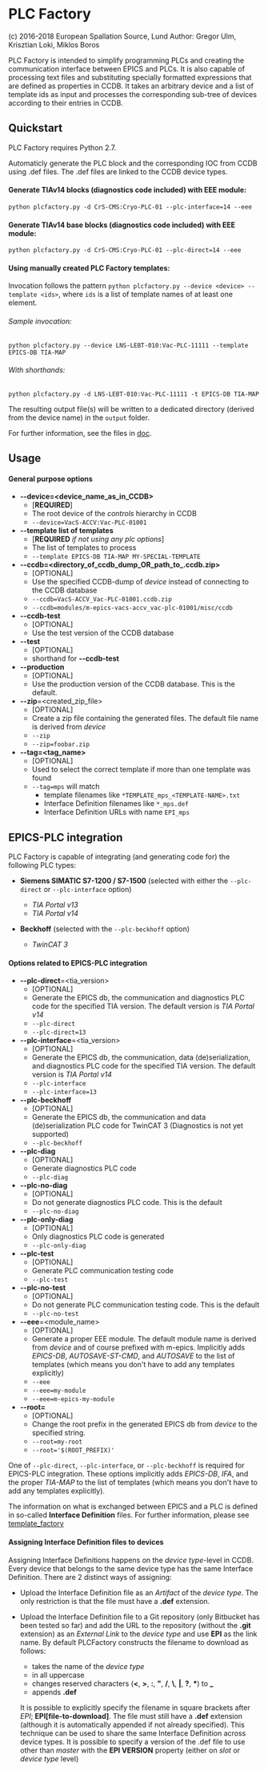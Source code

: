 # PLC Factory
(c) 2016-2018 European Spallation Source, Lund
Author: Gregor Ulm, Krisztian Loki, Miklos Boros

PLC Factory is intended to simplify programming PLCs and creating the communication interface between EPICS and PLCs.
It is also capable of processing text files and substituting specially formatted expressions that are defined as properties in CCDB.
It takes an arbitrary device and a list of template ids as input and processes the corresponding sub-tree of devices according to their entries in CCDB.

## Quickstart

PLC Factory requires Python 2.7.

Automaticly generate the PLC block and the corresponding IOC from CCDB using .def files. The .def files are linked to the CCDB device types.

#### Generate TIAv14 blocks (diagnostics code included) with EEE module:
`python plcfactory.py -d CrS-CMS:Cryo-PLC-01 --plc-interface=14 --eee`

#### Generate TIAv14 base blocks (diagnostics code included) with EEE module:
`python plcfactory.py -d CrS-CMS:Cryo-PLC-01 --plc-direct=14 --eee`

#### Using manually created PLC Factory templates:

Invocation follows the pattern `python plcfactory.py --device <device> --template <ids>`, where `ids` is a list of template names of at least one element.

###### Sample invocation:
`python plcfactory.py --device LNS-LEBT-010:Vac-PLC-11111 --template EPICS-DB TIA-MAP`

###### With shorthands:
`python plcfactory.py -d LNS-LEBT-010:Vac-PLC-11111 -t EPICS-DB TIA-MAP`

The resulting output file(s) will be written to a dedicated directory \(derived from the device name\) in the `output` folder.

For further information, see the files in [doc](doc/).

## Usage

#### General purpose options

*   **--device=<device_name_as_in_CCDB>**
    *   \[**REQUIRED**\]
    *   The root device of the _controls_ hierarchy in CCDB
    *   `--device=VacS-ACCV:Vac-PLC-01001`
*   **--template list of templates**
    *   \[**REQUIRED** _if not using any plc options_\]
    *   The list of templates to process
    *   `--template EPICS-DB TIA-MAP MY-SPECIAL-TEMPLATE`
*   **--ccdb=<directory_of_ccdb_dump_OR_path_to_.ccdb.zip>**
    *   \[OPTIONAL\]
    *   Use the specified CCDB-dump of _device_ instead of connecting to the CCDB database
    *   `--ccdb=VacS-ACCV_Vac-PLC-01001.ccdb.zip`
    *   `--ccdb=modules/m-epics-vacs-accv_vac-plc-01001/misc/ccdb`
*   **--ccdb-test**
    *   \[OPTIONAL\]
    *   Use the test version of the CCDB database
*   **--test**
    *   \[OPTIONAL\]
    *   shorthand for **--ccdb-test**
*   **--production**
    *   \[OPTIONAL\]
    *   Use the production version of the CCDB database. This is the default.
*   **--zip**=<created_zip_file>
    *   \[OPTIONAL\]
    *   Create a zip file containing the generated files. The default file name is derived from _device_
    *   `--zip`
    *   `--zip=foobar.zip`
*   **--tag=<tag_name>**
    *   \[OPTIONAL\]
    *   Used to select the correct template if more than one template was found
    *   `--tag=mps` will match
        *    template filenames like `*TEMPLATE_mps_<TEMPLATE-NAME>.txt`
        *    Interface Definition filenames like `*_mps.def`
        *    Interface Definition URLs with name `EPI_mps`

## EPICS-PLC integration

PLC Factory is capable of integrating (and generating code for) the following PLC types:

*   **Siemens SIMATIC S7-1200 / S7-1500** (selected with either the `--plc-direct` or `--plc-interface` option)

    *   _TIA Portal v13_
    *   _TIA Portal v14_
  
*   **Beckhoff** (selected with the `--plc-beckhoff` option)

    *   _TwinCAT 3_

#### Options related to EPICS-PLC integration

*   **--plc-direct**=<tia_version>
    *   \[OPTIONAL\]
    *   Generate the EPICS db, the communication and diagnostics PLC code for the specified TIA version. The default version is _TIA Portal v14_
    *   `--plc-direct`
    *   `--plc-direct=13`
*   **--plc-interface**=<tia_version>
    *   \[OPTIONAL\]
    *   Generate the EPICS db, the communication, data (de)serialization, and diagnostics PLC code for the specified TIA version. The default version is _TIA Portal v14_
    *   `--plc-interface`
    *   `--plc-interface=13`
*   **--plc-beckhoff**
    *   \[OPTIONAL\]
    *   Generate the EPICS db, the communication and data (de)serialization PLC code for TwinCAT 3 (Diagnostics is not yet supported)
    *   `--plc-beckhoff`
*   **--plc-diag**
    *   \[OPTIONAL\]
    *   Generate diagnostics PLC code
    *   `--plc-diag`
*   **--plc-no-diag**
    *   \[OPTIONAL\]
    *   Do not generate diagnostics PLC code. This is the default
    *   `--plc-no-diag`
*   **--plc-only-diag**
    *   \[OPTIONAL\]
    *   Only diagnostics PLC code is generated
    *   `--plc-only-diag`
*   **--plc-test**
    *   \[OPTIONAL\]
    *   Generate PLC communication testing code
    *   `--plc-test`
*   **--plc-no-test**
    *   \[OPTIONAL\]
    *   Do not generate PLC communication testing code. This is the default
    *   `--plc-no-test`
*   **--eee**=<module_name>
    *   \[OPTIONAL\]
    *   Generate a proper EEE module. The default module name is derived from _device_ and of course prefixed with m-epics. Implicitly adds _EPICS-DB_, _AUTOSAVE-ST-CMD_, and _AUTOSAVE_ to the list of templates (which means you don't have to add any templates explicitly)
    *   `--eee`
    *   `--eee=my-module`
    *   `--eee=m-epics-my-module`
*   **--root=<prefix>**
    *   \[OPTIONAL\]
    *   Change the root prefix in the generated EPICS db from _device_ to the specified string.
    *   `--root=my-root`
    *   `--root='$(ROOT_PREFIX)'`

One of `--plc-direct`, `--plc-interface`, or `--plc-beckhoff` is required for EPICS-PLC integration. These options implicitly adds _EPICS-DB_, _IFA_, and the proper _TIA-MAP_ to the list of templates (which means you don't have to add any templates explicitly).

The information on what is exchanged between EPICS and a PLC is defined in so-called **Interface Definition** files. For further information, please see [template_factory](template_factory/)

#### Assigning Interface Definition files to devices

Assigning Interface Definitions happens on the _device type_-level in CCDB. Every device that belongs to the same device type has the same Interface Definition. There are 2 distinct ways of assigning:

*   Upload the Interface Definition file as an _Artifact_ of the _device type_. The only restriction is that the file must have a **.def** extension.
*   Upload the Interface Definition file to a Git repository (only Bitbucket has been tested so far) and add the URL to the repository (without the **.git** extension) as an _External Link_ to the _device type_ and use **EPI** as the link name. By default PLCFactory constructs the filename to download as follows:
    *    takes the name of the _device type_
    *    in all uppercase
    *    changes reserved characters (**<**, **>**, **:**, **"**, **/**, **\\**, **|**, **?**, **\***) to **_**
    *    appends **.def**

    It is possible to explicitly specify the filename in square brackets after _EPI_; **EPI[file-to-download]**. The file must still have a **.def** extension (although it is automatically appended if not already specified). This technique can be used to share the same Interface Definition across device types.
    It is possible to specify a version of the .def file to use other than _master_ with the **EPI VERSION** property (either on _slot_ or _device type_ level)
